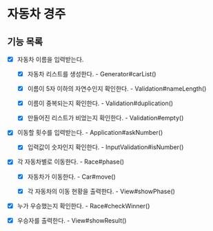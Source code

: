 # 자동차 경주

## 기능 목록

- [x] 자동차 이름을 입력받는다.
  - [x] 자동차 리스트를 생성한다. - Generator#carList()
  - [x] 이름이 5자 이하의 자연수인지 확인한다. - Validation#nameLength()
  - [x] 이름이 중복되는지 확인한다. - Validation#duplication()
  - [x] 만들어진 리스트가 비었는지 확인한다. - Validation#empty()


- [x] 이동할 횟수를 입력받는다. - Application#askNumber()
  - [x] 입력값이 숫자인지 확인한다. - InputValidation#isNumber()


- [x] 각 자동차별로 이동한다. - Race#phase()
  - [x] 자동차가 이동한다. - Car#move()
  - [x] 각 자동차의 이동 현황을 출력한다. - View#showPhase()


- [x] 누가 우승했는지 확인한다. - Race#checkWinner()


- [x] 우승자를 출력한다. - View#showResult()
